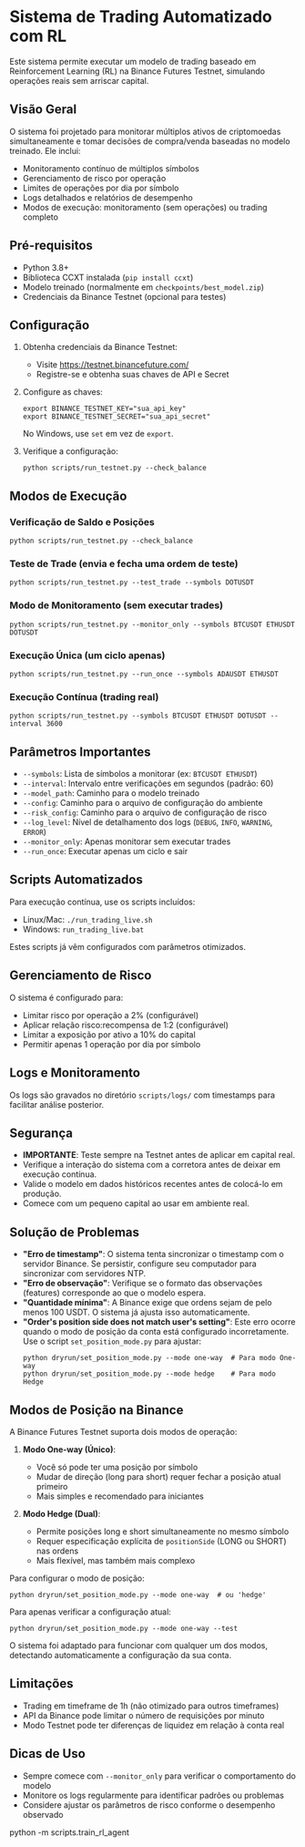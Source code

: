 # Sistema de Trading Automatizado com RL

Este sistema permite executar um modelo de trading baseado em Reinforcement Learning (RL) na Binance Futures Testnet, simulando operações reais sem arriscar capital.

## Visão Geral

O sistema foi projetado para monitorar múltiplos ativos de criptomoedas simultaneamente e tomar decisões de compra/venda baseadas no modelo treinado. Ele inclui:

- Monitoramento contínuo de múltiplos símbolos
- Gerenciamento de risco por operação
- Limites de operações por dia por símbolo
- Logs detalhados e relatórios de desempenho
- Modos de execução: monitoramento (sem operações) ou trading completo

## Pré-requisitos

- Python 3.8+
- Biblioteca CCXT instalada (`pip install ccxt`)
- Modelo treinado (normalmente em `checkpoints/best_model.zip`)
- Credenciais da Binance Testnet (opcional para testes)

## Configuração

1. Obtenha credenciais da Binance Testnet:
   - Visite https://testnet.binancefuture.com/
   - Registre-se e obtenha suas chaves de API e Secret

2. Configure as chaves:
   ```
   export BINANCE_TESTNET_KEY="sua_api_key"
   export BINANCE_TESTNET_SECRET="sua_api_secret"
   ```
   No Windows, use `set` em vez de `export`.

3. Verifique a configuração:
   ```
   python scripts/run_testnet.py --check_balance
   ```

## Modos de Execução

### Verificação de Saldo e Posições

```
python scripts/run_testnet.py --check_balance
```

### Teste de Trade (envia e fecha uma ordem de teste)

```
python scripts/run_testnet.py --test_trade --symbols DOTUSDT
```

### Modo de Monitoramento (sem executar trades)

```
python scripts/run_testnet.py --monitor_only --symbols BTCUSDT ETHUSDT DOTUSDT
```

### Execução Única (um ciclo apenas)

```
python scripts/run_testnet.py --run_once --symbols ADAUSDT ETHUSDT
```

### Execução Contínua (trading real)

```
python scripts/run_testnet.py --symbols BTCUSDT ETHUSDT DOTUSDT --interval 3600
```

## Parâmetros Importantes

- `--symbols`: Lista de símbolos a monitorar (ex: `BTCUSDT ETHUSDT`)
- `--interval`: Intervalo entre verificações em segundos (padrão: 60)
- `--model_path`: Caminho para o modelo treinado
- `--config`: Caminho para o arquivo de configuração do ambiente
- `--risk_config`: Caminho para o arquivo de configuração de risco
- `--log_level`: Nível de detalhamento dos logs (`DEBUG`, `INFO`, `WARNING`, `ERROR`)
- `--monitor_only`: Apenas monitorar sem executar trades
- `--run_once`: Executar apenas um ciclo e sair

## Scripts Automatizados

Para execução contínua, use os scripts incluídos:

- Linux/Mac: `./run_trading_live.sh`
- Windows: `run_trading_live.bat`

Estes scripts já vêm configurados com parâmetros otimizados.

## Gerenciamento de Risco

O sistema é configurado para:
- Limitar risco por operação a 2% (configurável)
- Aplicar relação risco:recompensa de 1:2 (configurável)
- Limitar a exposição por ativo a 10% do capital
- Permitir apenas 1 operação por dia por símbolo

## Logs e Monitoramento

Os logs são gravados no diretório `scripts/logs/` com timestamps para facilitar análise posterior.

## Segurança

- **IMPORTANTE**: Teste sempre na Testnet antes de aplicar em capital real.
- Verifique a interação do sistema com a corretora antes de deixar em execução contínua.
- Valide o modelo em dados históricos recentes antes de colocá-lo em produção.
- Comece com um pequeno capital ao usar em ambiente real.

## Solução de Problemas

- **"Erro de timestamp"**: O sistema tenta sincronizar o timestamp com o servidor Binance. Se persistir, configure seu computador para sincronizar com servidores NTP.
- **"Erro de observação"**: Verifique se o formato das observações (features) corresponde ao que o modelo espera.
- **"Quantidade mínima"**: A Binance exige que ordens sejam de pelo menos 100 USDT. O sistema já ajusta isso automaticamente.
- **"Order's position side does not match user's setting"**: Este erro ocorre quando o modo de posição da conta está configurado incorretamente. Use o script `set_position_mode.py` para ajustar:
  ```
  python dryrun/set_position_mode.py --mode one-way  # Para modo One-way
  python dryrun/set_position_mode.py --mode hedge    # Para modo Hedge
  ```

## Modos de Posição na Binance

A Binance Futures Testnet suporta dois modos de operação:

1. **Modo One-way (Único)**: 
   - Você só pode ter uma posição por símbolo
   - Mudar de direção (long para short) requer fechar a posição atual primeiro
   - Mais simples e recomendado para iniciantes

2. **Modo Hedge (Dual)**:
   - Permite posições long e short simultaneamente no mesmo símbolo
   - Requer especificação explícita de `positionSide` (LONG ou SHORT) nas ordens
   - Mais flexível, mas também mais complexo

Para configurar o modo de posição:
```
python dryrun/set_position_mode.py --mode one-way  # ou 'hedge'
```

Para apenas verificar a configuração atual:
```
python dryrun/set_position_mode.py --mode one-way --test
```

O sistema foi adaptado para funcionar com qualquer um dos modos, detectando automaticamente a configuração da sua conta.

## Limitações

- Trading em timeframe de 1h (não otimizado para outros timeframes)
- API da Binance pode limitar o número de requisições por minuto
- Modo Testnet pode ter diferenças de liquidez em relação à conta real

## Dicas de Uso

- Sempre comece com `--monitor_only` para verificar o comportamento do modelo
- Monitore os logs regularmente para identificar padrões ou problemas
- Considere ajustar os parâmetros de risco conforme o desempenho observado 

python -m scripts.train_rl_agent